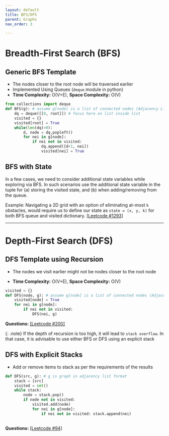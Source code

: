 ```yaml
---
layout: default
title: BFS/DFS
parent: Graphs
nav_order: 3

---
```


# **Breadth-First Search (BFS)**



## Generic BFS Template

- The nodes closer to the root node will be traversed earlier
- Implemented Using Queues (`deque` module in python)
- **Time Complexity:** O(V+E), **Space Complexity:** O(V)

```python
from collections import deque
def BFS(g): # assume g[node] is a list of connected nodes (Adjacency List)
    dq = deque([[0, root]]) # focus here on list inside list
    visited = {}
    visited[root] = True
    while(len(dq)>0):
        d, node = dq.popleft()
        for nei in g[node]:
            if nei not in visited:
                dq.append([d+1, nei])
                visited[nei] = True
```




<!---
## BFS with Multiple Sources

{: .warning}

TO-DO
--->


## BFS with State

In a few cases, we need to consider additional state variables while exploring via BFS. In such scenarios use the additional state variable in the tuple for (a) storing the visited state, and (b) when adding/removing from the queue.

Example: Navigating a 2D grid with an option of eliminating at-most `k` obstacles, would require us to define our state as `state = (x, y, k)`  for both BFS queue and visited dictionary. [[Leetcode #1293]](https://leetcode.com/problems/shortest-path-in-a-grid-with-obstacles-elimination/description/)



------



# **Depth-First Search (DFS)**



##  DFS Template using Recursion

- The nodes we visit earlier might not be nodes closer to the root node 

- **Time Complexity:** O(V+E), **Space Complexity:** O(V)

```python
visited = {}
def DFS(node, g): # assume g[node] is a list of connected nodes (Adjacency List)
    visited[node] = True
    for nei in g[node]:
        if nei not in visited:
            DFS(nei, g)
```

**Questions:** [[Leetcode #200]](https://leetcode.com/problems/number-of-islands/)

{: .note}
If the depth of recursion is too high, it will lead to `stack overflow`. In that case, it is advisable to use either BFS or DFS using an explicit stack





## DFS with Explicit Stacks

- Add or remove items to stack as per the requirements of the results

```python
def DFS(src, g): # g is graph in adjacency list format
	stack = [src]
	visited = set()
	while stack:
		node = stack.pop()
		if node not in visited:
			visited.add(node)
			for nei in g[node]:
				if nei not in visited: stack.append(nei)
				
```



**Questions:** [[Leetcode #94]](https://leetcode.com/problems/binary-tree-inorder-traversal/)

 



 

